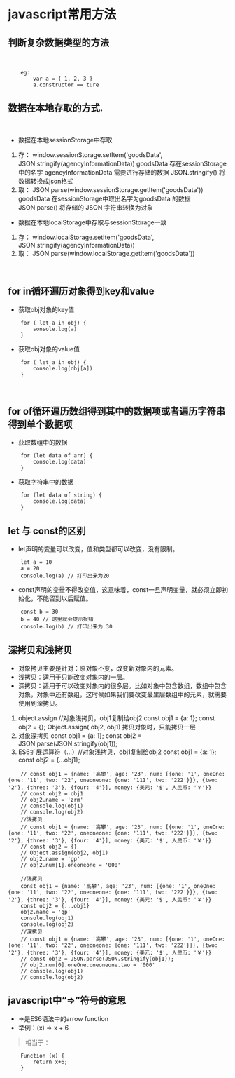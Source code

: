# javascript常用方法

## ​判断复杂数据类型的方法
​
```
    eg: 
        var a = { 1, 2, 3 }
        a.constructor == ture
```

## ​数据在本地存取的方式.
​
* 数据在本地sessionStorage中存取
1. 存：
    window.sessionStorage.setItem('goodsData', JSON.stringify(agencyInformationData))
    goodsData 存在sessionStorage中的名字 
    agencyInformationData 需要进行存储的数据 
    JSON.stringify() 将数据转换成json格式
2. 取：
    JSON.parse(window.sessionStorage.getItem('goodsData'))
    goodsData 在sessionStorage中取出名字为goodsData 的数据
    JSON.parse() 将存储的 JSON 字符串转换为对象
* 数据在本地localStorage中存取与sessionStorage一致
1. 存：
    window.localStorage.setItem('goodsData', JSON.stringify(agencyInformationData))
2. 取：
    JSON.parse(window.localStorage.getItem('goodsData'))

​
## for in循环遍历对象得到key和value
* 获取obj对象的key值
```
    for ( let a in obj) {
        sonsole.log(a)
    }
```
* 获取obj对象的value值
```
    for ( let a in obj) {
        console.log(obj[a])
    }
```

​
## for of循环遍历数组得到其中的数据项或者遍历字符串得到单个数据项
* 获取数组中的数据
```
    for (let data of arr) {
        console.log(data)
    }
```
* 获取字符串中的数据
```
    for (let data of string) {
        console.log(data)
    }
```

## let 与 const的区别
* let声明的变量可以改变，值和类型都可以改变，没有限制。
```
    let a = 10
    a = 20
    console.log(a) // 打印出来为20
```
* const声明的变量不得改变值，这意味着，const一旦声明变量，就必须立即初始化，不能留到以后赋值。
```
    const b = 30
    b = 40 // 这里就会提示报错
    console.log(b) // 打印出来为 30
```

## 深拷贝和浅拷贝
* 对象拷贝主要是针对：原对象不变，改变新对象内的元素。
* 浅拷贝：适用于只能改变对象内的一层。
* 深拷贝：适用于可以改变对象内的很多层。比如对象中包含数组，数组中包含对象，对象中还有数组，这时候如果我们要改变最里层数组中的元素，就需要使用到深拷贝。

1. object.assign //对象浅拷贝，obj1复制给obj2
	const obj1 = {a: 1};
	const obj2 = {};
	Object.assign( obj2, obj1)
	拷贝对象时，只能拷贝一层
2. 对象深拷贝
    const obj1 = {a: 1};
    const obj2 = JSON.parse(JSON.stringify(obj1));
3. ES6扩展运算符（…）//对象浅拷贝，obj1复制给obj2
    const obj1 = {a: 1};
    const obj2 = {...obj1};

```
    // const obj1 = {name: '高攀', age: '23', num: [{one: '1', oneOne: {one: '11', two: '22', oneoneone: {one: '111', two: '222'}}}, {two: '2'}, {three: '3'}, {four: '4'}], money: {美元: '$', 人民币: '￥'}}
    // const obj2 = obj1
    // obj2.name = 'zrm'
    // console.log(obj1)
    // console.log(obj2)
    //浅拷贝
    // const obj1 = {name: '高攀', age: '23', num: [{one: '1', oneOne: {one: '11', two: '22', oneoneone: {one: '111', two: '222'}}}, {two: '2'}, {three: '3'}, {four: '4'}], money: {美元: '$', 人民币: '￥'}}
    // const obj2 = {}
    // Object.assign(obj2, obj1)
    // obj2.name = 'gp'
    // obj2.num[1].oneoneone = '000'
    
    //浅拷贝
    const obj1 = {name: '高攀', age: '23', num: [{one: '1', oneOne: {one: '11', two: '22', oneoneone: {one: '111', two: '222'}}}, {two: '2'}, {three: '3'}, {four: '4'}], money: {美元: '$', 人民币: '￥'}}
    const obj2 = {...obj1}
    obj2.name = 'gp'
    console.log(obj1)
    console.log(obj2)
    //深拷贝
    // const obj1 = {name: '高攀', age: '23', num: [{one: '1', oneOne: {one: '11', two: '22', oneoneone: {one: '111', two: '222'}}}, {two: '2'}, {three: '3'}, {four: '4'}], money: {美元: '$', 人民币: '￥'}}
    // const obj2 = JSON.parse(JSON.stringify(obj1));
    // obj2.num[0].oneOne.oneoneone.two = '000'
    // console.log(obj1)
    // console.log(obj2)
```

## javascript中“=>”符号的意思
* =>是ES6语法中的arrow function
* 举例：(x) => x + 6
> 相当于：
```
    Function (x) {
        return x+6;
    }
```

